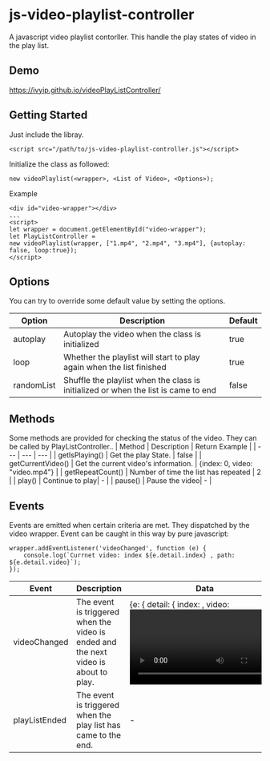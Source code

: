 # js-video-playlist-controller
A javascript video playlist contorller.
This handle the play states of video in the play list.
## Demo
https://ivyip.github.io/videoPlayListController/

## Getting Started

Just include the libray.
```
<script src="/path/to/js-video-playlist-controller.js"></script>
```
Initialize the class as followed:
```
new videoPlaylist(<wrapper>, <List of Video>, <Options>);
```
Example
```
<div id="video-wrapper"></div>
...
<script>
let wrapper = document.getElementById("video-wrapper");
let PlayListController =
new videoPlaylist(wrapper, ["1.mp4", "2.mp4", "3.mp4"], {autoplay: false, loop:true});
</script>
```
## Options
You can try to override some default value by setting the options.

| Option | Description | Default |
| --- | --- | --- |
| autoplay | Autoplay the video when the class is initialized | true |
| loop | Whether the playlist will start to play again when the list finished | true |
| randomList | Shuffle the playlist when the class is initialized or when the list is came to end | false |

## Methods
Some methods are provided for checking the status of the video.
They can be called by PlayListController.<method>.
| Method | Description | Return Example |
| --- | --- | --- |
| getIsPlaying() | Get the play State. | false |
| getCurrentVideo() | Get the current video's information. | {index: 0, video: "video.mp4"} |
| getRepeatCount() | Number of time the list has repeated | 2 |
| play() | Continue to play| - |
| pause() | Pause the video| - |

## Events
Events are emitted when certain criteria are met.
They dispatched by the video wrapper.
Event can be caught in this way by pure javascript:
```
wrapper.addEventListener('videoChanged', function (e) {
    console.log(`Currnet video: index ${e.detail.index} , path: ${e.detail.video}`);
});
```
| Event | Description | Data |
| --- | --- | --- |
| videoChanged | The event is triggered when the video is ended and the next video is about to play. | {e: { detail: { index: <index>, video: <video>} } } |
| playListEnded | The event is triggered when the play list has came to the end. | - |
